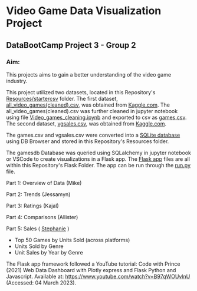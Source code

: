 # Video Game Data Visualization Project
## DataBootCamp Project 3 - Group 2

### Aim:
This projects aims to gain a better understanding of the video game industry.  

This project utilized two datasets, located in this Repository's [Resources/startercsv](Resources/startercsv) folder.
The first dataset, [all_video_games(cleaned).csv](Resources/startercsv/all_video_games(cleaned).csv), was obtained from [Kaggle.com](https://www.kaggle.com/datasets/beridzeg45/video-games).  The all_video_games(cleaned).csv was further cleaned in jupyter notebook using file [Video_games_cleaning.ipynb](JupyterNotebooks/Video_games_cleaning.ipynb) and exported to csv as [games.csv](Resources/games.csv).
The second dataset, [vgsales.csv](Resources/startercsv/vgsales.csv), was obtained from [Kaggle.com](https://www.kaggle.com/datasets/gregorut/videogamesales).

The games.csv and vgsales.csv were converted into a [SQLite database](Resources/gamesdb.db) using DB Browser and stored in this Repository's Resources folder.

The gamesdb Database was queried using SQLalchemy in jupyter notebook or VSCode to create visualizations in a Flask app.  The [Flask app](Flask) files are all within this Repository's Flask Folder. The app can be run through the [run.py](Flask/run.py) file.  

Part 1: Overview of Data (Mike)  

Part 2: Trends (Jessamyn)  

Part 3: Ratings (Kajal)  

Part 4: Comparisons (Allister)  

Part 5: Sales ( [Stephanie](JupyterNotebooks/SL_VideoGameSalesFigures.ipynb) )
- Top 50 Games by Units Sold (across platforms)
- Units Sold by Genre
- Unit Sales by Year by Genre

The Flask app framework followed a YouTube tutorial:
Code with Prince (2021) Web Data Dashboard with Plotly express and Flask Python and Javascript. Available at: https://www.youtube.com/watch?v=B97qWOUvlnU (Accessed: 04 March 2023).


